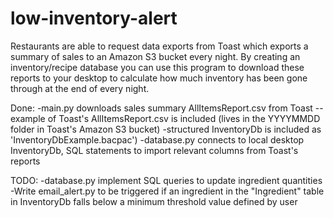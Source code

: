 # low-inventory-alert
Restaurants are able to request data exports from Toast which exports a summary of sales to an Amazon S3 bucket every night. 
By creating an inventory/recipe database you can use this program to download these reports to your desktop to calculate how much inventory has been gone through at the end of every night. 

Done:
-main.py downloads sales summary AllItemsReport.csv from Toast
  --example of Toast's AllItemsReport.csv is included (lives in the YYYYMMDD folder in Toast's Amazon S3 bucket)
-structured InventoryDb is included as 'InventoryDbExample.bacpac')
-database.py connects to local desktop InventoryDb, SQL statements to import relevant columns from Toast's reports

TODO:
-database.py implement SQL queries to update ingredient quantities
-Write email_alert.py to be triggered if an ingredient in the "Ingredient" table in InventoryDb falls below a minimum threshold value defined by user
